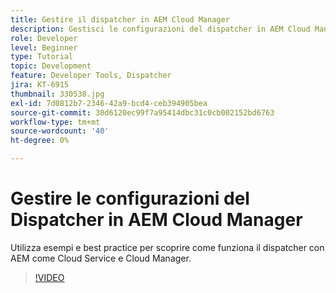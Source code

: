 ```yaml
---
title: Gestire il dispatcher in AEM Cloud Manager
description: Gestisci le configurazioni del dispatcher in AEM Cloud Manager.
role: Developer
level: Beginner
type: Tutorial
topic: Development
feature: Developer Tools, Dispatcher
jira: KT-6915
thumbnail: 330538.jpg
exl-id: 7d0812b7-2346-42a9-bcd4-ceb394905bea
source-git-commit: 30d6120ec99f7a95414dbc31c0cb002152bd6763
workflow-type: tm+mt
source-wordcount: '40'
ht-degree: 0%

---
```


# Gestire le configurazioni del Dispatcher in AEM Cloud Manager

Utilizza esempi e best practice per scoprire come funziona il dispatcher con AEM come Cloud Service e Cloud Manager.

>[!VIDEO](https://video.tv.adobe.com/v/330538?quality=12&learn=on)
